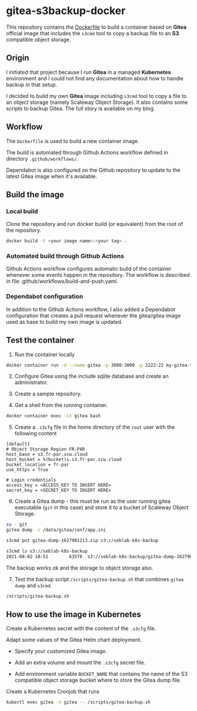 # gitea-s3backup-docker

This repository contains the [Dockerfile](./Dockerfile) to build a container based on __Gitea__ official image that includes the `s3cmd` tool to copy a backup file to an __S3__ compatible object storage.

## Origin

I initiated that project because I run __Gitea__ in a managed __Kubernetes__ environment and I could not find any documentation about how to handle backup in that setup.

I decided to build my own __Gitea__ image including `s3cmd` tool to copy a file to an object storage (namely Scaleway Object Storage). It also contains some scripts to backup Gitea. The full story is available on my blog.

## Workflow

The `Dockerfile` is used to build a new container image.

The build is automated through Github Actions workflow defined in directory `.github/workflows/`.

Dependabot is also configured on the Github repository to update to the latest Gitea image when it's available.

## Build the image

### Local build

Clone the repository and run docker build (or equivalent) from the root of the repository.

```bash
docker build -t <your image name>:<your tag> .
```

### Automated build through Github Actions

Github Actions workflow configures automatic build of the container whenever some events happen in the repository. The workflow is described in file .github/workflows/build-and-push.yaml.


### Dependabot configuration

In addition to the Github Actions workflow, I also added a Dependabot configuration that creates a pull request whenever the gitea/gitea image used as base to build my own image is updated.

## Test the container

1. Run the container locally

```bash
docker container run -d --name gitea -p 3000:3000 -p 2222:22 my-gitea-test:0.1
```

2. Configure Gitea using the include sqlite database and create an administrator.

3. Create a sample repository.

4. Get a shell from the running container.

```bash
docker container exec -it gitea bash
```

5. Create a `.s3cfg` file in the home directory of the `root` user with the following content

```plaintext
[default]
# Object Storage Region FR-PAR
host_base = s3.fr-par.scw.cloud
host_bucket = %(bucket)s.s3.fr-par.scw.cloud
bucket_location = fr-par
use_https = True

# Login credentials
access_key = <ACCESS_KEY TO INSERT HERE>
secret_key = <SECRET_KEY TO INSERT HERE>
```

6. Create a Gitea dump - this must be run as the user running gitea executable (`git` in this case) and store it to a bucket of Scaleway Object Storage.

```bash
su - git
gitea dump -c /data/gitea/conf/app.ini

s3cmd put gitea-dump-1627901213.zip s3://seblab-k8s-backup

s3cmd ls s3://seblab-k8s-backup
2021-08-02 10:51        63578  s3://seblab-k8s-backup/gitea-dump-1627901213.zip
```

The backup works ok and the storage to object storage also.

7. Test the backup script `/scripts/gitea-backup.sh` that combines `gitea dump` and `s3cmd`.

```bash
/scripts/gitea-backup.sh
```

## How to use the image in Kubernetes

Create a Kubernetes secret with the content of the `.s3cfg` file.

Adapt some values of the Gitea Helm chart deployment.

- Specify your customized Gitea image.

- Add an extra volume and mount the `.s3cfg` secret file.

- Add environment variable `BUCKET_NAME` that contains the name of the S3 compatible object storage bucket where to store the Gitea dump file.

Create a Kubernetes Cronjob that runs 

```bash
kubectl exec gitea -n gitea -- /scripts/gitea-backup.sh
```
